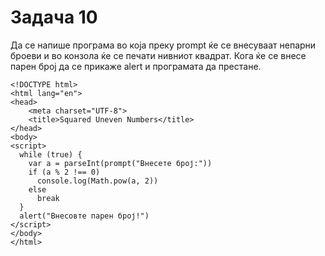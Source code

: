 # Задача 10

Да се напише програма во која преку prompt ќе се внесуваат непарни броеви
и во конзола ќе се печати нивниот квадрат. Кога ќе се внесе парен број
да се прикаже alert и програмата да престане.

~~~
<!DOCTYPE html>
<html lang="en">
<head>
    <meta charset="UTF-8">
    <title>Squared Uneven Numbers</title>
</head>
<body>
<script>
  while (true) {
    var a = parseInt(prompt("Внесете број:"))
    if (a % 2 !== 0)
      console.log(Math.pow(a, 2))
    else
      break
  }
  alert("Внесовте парен број!")
</script>
</body>
</html>
~~~